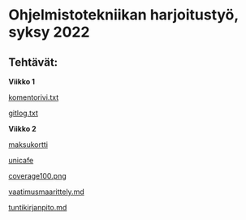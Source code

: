 # Ohjelmistotekniikan harjoitustyö, syksy 2022
## Tehtävät:
**Viikko 1**

[komentorivi.txt](https://github.com/tovento/ot-harjoitustyo/blob/master/laskarit/viikko1/komentorivi.txt)

[gitlog.txt](https://github.com/tovento/ot-harjoitustyo/blob/master/laskarit/viikko1/gitlog.txt)

**Viikko 2**

[maksukortti](https://github.com/tovento/ot-harjoitustyo/tree/master/laskarit/viikko2/maksukortti)

[unicafe](https://github.com/tovento/ot-harjoitustyo/tree/master/laskarit/viikko2/unicafe)

[coverage100.png](https://github.com/tovento/ot-harjoitustyo/blob/master/laskarit/viikko2/coverage100.png)

[vaatimusmaarittely.md](https://github.com/tovento/ot-harjoitustyo/blob/master/dokumentaatio/vaatimusmaarittely.md)

[tuntikirjanpito.md](https://github.com/tovento/ot-harjoitustyo/blob/master/dokumentaatio/tuntikirjanpito.md)
